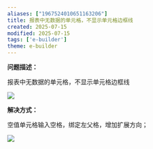 ```yaml
---
aliases: ["1967524010651163206"]
title: 报表中无数据的单元格，不显示单元格边框线
created: 2025-07-15
modified: 2025-07-15
tags: ['e-builder']
theme: e-builder
---
```


**问题描述：**

报表中无数据的单元格，不显示单元格边框线

![](99b7653b4db5cbc7ef17581116bb1033.jpg)

**解决方式：**

空值单元格输入空格，绑定左父格，增加扩展方向；

![](385698fbd4d262baa3517b6abc86786f.jpg)